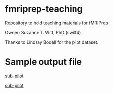 # fmriprep-teaching
Repository to hold teaching materials for fMRIPrep

Owner: Suzanne T. Witt, PhD (switt4)

Thanks to Lindsay Bodell for the pilot dataset.

# Sample output file
[sub-pilot](http://htmlpreview.github.io/?https://github.com/switt4/fmriprep-teaching/blob/main/sub-pilot.html)

[sub-pilot](http://switt4.github.io/fmriprep-teaching)

